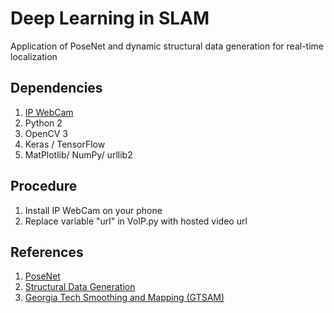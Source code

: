 # Deep Learning in SLAM
Application of PoseNet and dynamic structural data generation for real-time localization

## Dependencies
1. [IP WebCam](https://play.google.com/store/apps/details?id=com.pas.webcam&hl=en) 
2. Python 2
3. OpenCV 3
4. Keras / TensorFlow
5. MatPlotlib/ NumPy/ urllib2

## Procedure
1. Install IP WebCam on your phone
2. Replace variable "url" in VoIP.py with hosted video url

## References
1. [PoseNet](https://www.cv-foundation.org/openaccess/content_iccv_2015/papers/Kendall_PoseNet_A_Convolutional_ICCV_2015_paper.pdf)
2. [Structural Data Generation](http://ccwu.me/vsfm/vsfm.pdf)
3. [Georgia Tech Smoothing and Mapping (GTSAM)](https://borg.cc.gatech.edu/)
